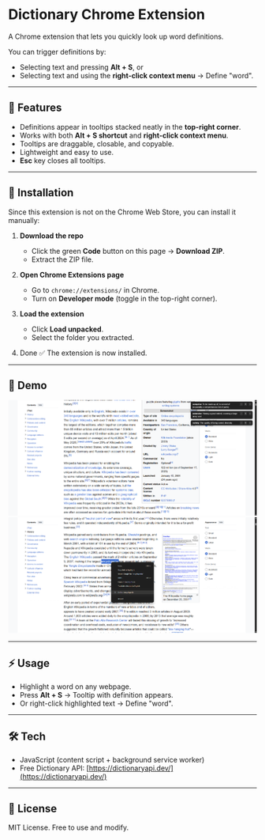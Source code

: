 # Dictionary Chrome Extension

A Chrome extension that lets you quickly look up word definitions.

You can trigger definitions by:
- Selecting text and pressing **Alt + S**, or
- Selecting text and using the **right-click context menu** → Define "word".

---

## 🚀 Features
- Definitions appear in tooltips stacked neatly in the **top-right corner**.
- Works with both **Alt + S shortcut** and **right-click context menu**.
- Tooltips are draggable, closable, and copyable.
- Lightweight and easy to use.
- **Esc** key closes all tooltips.

---

## 🔧 Installation
Since this extension is not on the Chrome Web Store, you can install it manually:

1. **Download the repo**  
   - Click the green **Code** button on this page → **Download ZIP**.  
   - Extract the ZIP file.

2. **Open Chrome Extensions page**  
   - Go to `chrome://extensions/` in Chrome.  
   - Turn on **Developer mode** (toggle in the top-right corner).

3. **Load the extension**  
   - Click **Load unpacked**.  
   - Select the folder you extracted.

4. Done ✅ The extension is now installed.

---

## 📸 Demo
![Demo Image 1](/demoimg/Screenshot%202025-09-17%20141232.png)
![Demo Image 2](/demoimg/Screenshot%202025-09-17%20141350.png)

---

## ⚡️ Usage
- Highlight a word on any webpage.
- Press **Alt + S** → Tooltip with definition appears.  
- Or right-click highlighted text → Define "word".  

---

## 🛠 Tech
- JavaScript (content script + background service worker)
- Free Dictionary API: [https://dictionaryapi.dev/](https://dictionaryapi.dev/)

---

## 📜 License
MIT License. Free to use and modify.
